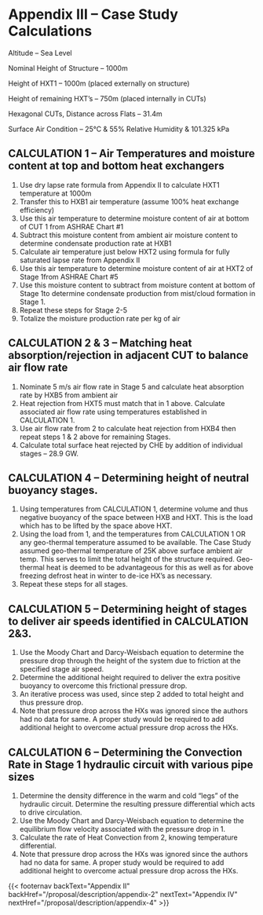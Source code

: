 # Appendix III – Case Study Calculations

Altitude – Sea Level

Nominal Height of Structure – 1000m

Height of HXT1 – 1000m (placed externally on structure)

Height of remaining HXT’s – 750m (placed internally in CUTs)

Hexagonal CUTs, Distance across Flats – 31.4m

Surface Air Condition – 25°C & 55% Relative Humidity & 101.325 kPa

##  CALCULATION 1 – Air Temperatures and moisture content at top and bottom heat exchangers
1. Use dry lapse rate formula from Appendix II to calculate HXT1 temperature at 1000m
2. Transfer this to HXB1 air temperature (assume 100% heat exchange efficiency)
3. Use this air temperature to determine moisture content of air at bottom of CUT 1 from ASHRAE Chart #1
4. Subtract this moisture content from ambient air moisture content to determine condensate production rate at HXB1
5. Calculate air temperature just below HXT2 using formula for fully saturated lapse rate from Appendix II
6. Use this air temperature to determine moisture content of air at HXT2 of Stage 1from ASHRAE Chart #5
7. Use this moisture content to subtract from moisture content at bottom of Stage 1to determine condensate production from mist/cloud formation in Stage 1.
8. Repeat these steps for Stage 2-5
9. Totalize the moisture production rate per kg of air

## CALCULATION 2 & 3 – Matching heat absorption/rejection in adjacent CUT to balance air flow rate
1. Nominate 5 m/s air flow rate in Stage 5 and calculate heat absorption rate by HXB5 from ambient air
2. Heat rejection from HXT5 must match that in 1 above. Calculate associated air flow rate using temperatures established in CALCULATION 1.
3. Use air flow rate from 2 to calculate heat rejection from HXB4 then repeat steps 1 & 2 above for remaining Stages.
4. Calculate total surface heat rejected by CHE by addition of individual stages – 28.9 GW.  

## CALCULATION 4 – Determining height of neutral buoyancy stages.
1. Using temperatures from CALCULATION 1, determine volume and thus negative buoyancy of the space between HXB and HXT.  This is the load which has to be lifted by the space above HXT.
2. Using the load from 1, and the temperatures from CALCULATION 1 OR any geo-thermal temperature assumed to be available.  The Case Study assumed geo-thermal temperature of 25K above surface ambient air temp.  This serves to limit the total height of the structure required.  Geo-thermal heat is deemed to be advantageous for this as well as for above freezing defrost heat in winter to de-ice HX’s as necessary.
3. Repeat these steps for all stages.

## CALCULATION 5 – Determining height of stages to deliver air speeds identified in CALCULATION 2&3.
1. Use the Moody Chart and Darcy-Weisbach equation to determine the pressure drop through the height of the system due to friction at the specified stage air speed. 
2. Determine the additional height required to deliver the extra positive buoyancy to overcome this frictional pressure drop.
3. An iterative process was used, since step 2 added to total height and thus pressure drop.
4. Note that pressure drop across the HXs was ignored since the authors had no data for same.  A proper study would be required to add additional height to overcome actual pressure drop across the HXs.

## CALCULATION 6 – Determining the Convection Rate in Stage 1 hydraulic circuit with various pipe sizes
1. Determine the density difference in the warm and cold “legs” of the hydraulic circuit. Determine the resulting pressure differential which acts to drive circulation.
2. Use the Moody Chart and Darcy-Weisbach equation to determine the equilibrium flow velocity associated with the pressure drop in 1.
3. Calculate the rate of Heat Convection from 2, knowing temperature differential.
4. Note that pressure drop across the HXs was ignored since the authors had no data for same.  A proper study would be required to add additional height to overcome actual pressure drop across the HXs.

{{< footernav  backText="Appendix II" backHref="/proposal/description/appendix-2" nextText="Appendix IV" nextHref="/proposal/description/appendix-4" >}}
